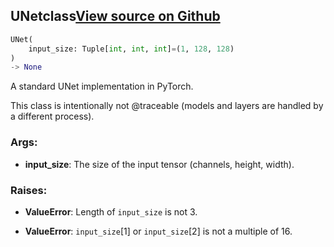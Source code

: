 ## UNet<span class="tag">class</span><a class="sourcelink" href=https://github.com/fastestimator/fastestimator/blob/r1.2/fastestimator/architecture/pytorch/unet.py/#L78-L135>View source on Github</a>
```python
UNet(
	input_size: Tuple[int, int, int]=(1, 128, 128)
)
-> None
```
A standard UNet implementation in PyTorch.

This class is intentionally not @traceable (models and layers are handled by a different process).


<h3>Args:</h3>


* **input_size**: The size of the input tensor (channels, height, width). 

<h3>Raises:</h3>


* **ValueError**: Length of `input_size` is not 3.

* **ValueError**: `input_size`[1] or `input_size`[2] is not a multiple of 16.

